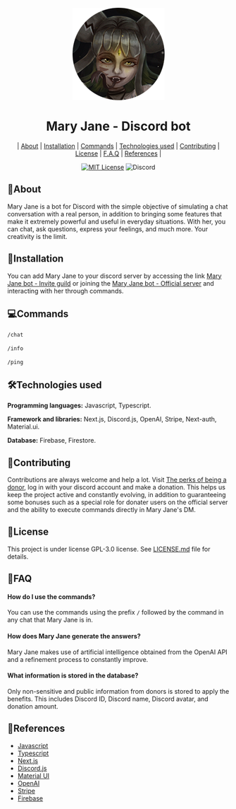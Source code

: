 <div align="center">

![Mary Jane bot](https://github.com/MoonDusk1996/assets/blob/main/mary-jane-discord-bot/favicon.png)

# Mary Jane - Discord bot

| [About](#about)
|
[Installation](#installation)
|
[Commands](#commands)
|
[Technologies used](#technologies-used)
|
[Contributing](#contributing)
|
[License](#license)
|
[F.A.Q](#faq)
|
[References](#references)
|

</div>

<div align="center">

[![MIT License](https://img.shields.io/badge/License-MIT-green.svg)](https://github.com/MoonDusk1996/mary-jane-bot/blob/main/licence)
![Discord](https://img.shields.io/discord/866109574905069608)

</div>

## 📝About

Mary Jane is a bot for Discord with the simple objective of simulating a chat conversation with a real person, in addition to bringing some features that make it extremely powerful and useful in everyday situations. With her, you can chat, ask questions, express your feelings, and much more. Your creativity is the limit.

## 💾Installation

You can add Mary Jane to your discord server by accessing the link [Mary Jane bot - Invite guild](https://discord.com/api/oauth2/authorize?client_id=990769238841118740&permissions=0&redirect_uri=https%3A%2F%2Fmary-jane-website.vercel.app%2Fapi%2Fauth%2Fcallback%2Fdiscord&response_type=code&scope=applications.commands%20identify%20bot) or joining the [Mary Jane bot - Official server](https://discord.com/invite/AGfxJKmbKf) and interacting with her through commands.

## 💻Commands

`/chat`

`/info`

`/ping`

## 🛠Technologies used

**Programming languages:** Javascript, Typescript.

**Framework and libraries:** Next.js, Discord.js, OpenAI, Stripe, Next-auth, Material.ui.

**Database:** Firebase, Firestore.

## 💖Contributing

Contributions are always welcome and help a lot.
Visit [The perks of being a donor](https://mary-jane-website.vercel.app/), log in with your discord account and make a donation. This helps us keep the project active and constantly evolving, in addition to guaranteeing some bonuses such as a special role for donater users on the official server and the ability to execute commands directly in Mary Jane's DM.

## 📄License

This project is under license GPL-3.0 license. See [LICENSE.md](https://github.com/MoonDusk1996/mary-jane-bot/blob/main/licence) file for details.

## 🙋FAQ

#### How do I use the commands?

You can use the commands using the prefix `/` followed by the command in any chat that Mary Jane is in.

#### How does Mary Jane generate the answers?

Mary Jane makes use of artificial intelligence obtained from the OpenAI API and a refinement process to constantly improve.

#### What information is stored in the database?

Only non-sensitive and public information from donors is stored to apply the benefits. This includes Discord ID, Discord name, Discord avatar, and donation amount.


## 🔎References

- [Javascript](https://developer.mozilla.org/en-US/docs/Web/javascript/)
- [Typescript](https://www.typescriptlang.org/)
- [Next.js](https://nextjs.org/)
- [Discord.js](https://discord.js.org/)
- [Material UI](https://mui.com/)
- [OpenAI](https://openai.com/)
- [Stripe](https://stripe.com/br)
- [Firebase](https://firebase.google.com/)
